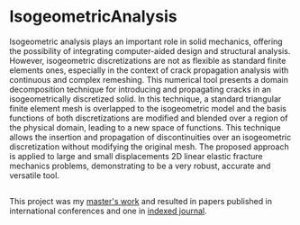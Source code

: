 # IsogeometricAnalysis

Isogeometric analysis plays an important role in solid mechanics, offering the possibility of integrating computer-aided design and structural analysis. However, isogeometric discretizations are not as flexible as standard finite elements ones, especially in the context of crack propagation analysis with continuous and complex remeshing. This numerical tool presents a domain decomposition technique for introducing and propagating cracks in an isogeometrically discretized solid. In this technique, a standard triangular finite element mesh is overlapped to the isogeometric model and the basis functions of both discretizations are modified and blended over a region of the physical domain, leading to a new space of functions. This technique allows the insertion and propagation of discontinuities over an isogeometric discretization without modifying the original mesh. The proposed approach is applied to large and small displacements 2D linear elastic fracture mechanics problems, demonstrating to be a very robust, accurate and versatile tool.

##

This project was my [master's work](http://sistemas.set.eesc.usp.br/producao/1250) and resulted in papers published in international conferences and one in [indexed journal](https://www.sciencedirect.com/science/article/pii/S0045782522000366?dgcid=coauthor).
